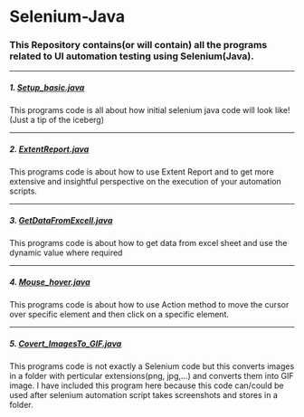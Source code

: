 # Selenium-Java

### This Repository contains(or will contain) all the programs related to UI automation testing using Selenium(Java). 

---

##### **1. [Setup_basic.java](https://github.com/loydtellis/Selenium-Java/blob/main/Setup_basic.java)**
This programs code is all about how initial selenium java code will look like! (Just a tip of the iceberg)

---

##### **2. [ExtentReport.java](https://github.com/loydtellis/Selenium-Java/blob/main/ExtentReport.java)**
This programs code is about how to use Extent Report and to get more extensive and insightful perspective on the execution of your automation scripts.

---

##### **3. [GetDataFromExcell.java](https://github.com/loydtellis/Selenium-Java/blob/main/GetDataFromExcell.java)**
This programs code is about how to get data from excel sheet and use the dynamic value where required

---

##### **4. [Mouse_hover.java](https://github.com/loydtellis/Selenium-Java/blob/main/Mouse_hover.java)**
This programs code is about how to use Action method to move the cursor over specific element and then click on a specific element.

---

##### **5. [Covert_ImagesTo_GIF.java](https://github.com/loydtellis/Selenium-Java/blob/main/Covert_ImagesTo_GIF.java)**
This programs code is not exactly a Selenium code but this converts images in a folder with perticular extensions(png, jpg,...) and converts them into GIF image. I have included this program here because this code can/could be used after selenium automation script takes screenshots and stores in a folder.